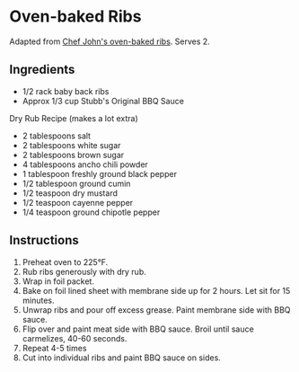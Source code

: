 # Oven-baked Ribs

Adapted from [Chef John's oven-baked ribs](http://foodwishes.blogspot.com/2011/01/you-want-your-baby-back-ribs-sure-just.html). Serves 2.

## Ingredients

- 1/2 rack baby back ribs
- Approx 1/3 cup Stubb's Original BBQ Sauce

Dry Rub Recipe (makes a lot extra)
- 2 tablespoons salt
- 2 tablespoons white sugar
- 2 tablespoons brown sugar
- 4 tablespoons ancho chili powder
- 1 tablespoon freshly ground black pepper
- 1/2 tablespoon ground cumin
- 1/2 teaspoon dry mustard
- 1/2 teaspoon cayenne pepper
- 1/4 teaspoon ground chipotle pepper

## Instructions

1. Preheat oven to 225&deg;F.
2. Rub ribs generously with dry rub.
3. Wrap in foil packet.
4. Bake on foil lined sheet with membrane side up for 2 hours. Let sit for 15 minutes.
5. Unwrap ribs and pour off excess grease. Paint membrane side with BBQ sauce.
6. Flip over and paint meat side with BBQ sauce. Broil until sauce carmelizes, 40-60 seconds.
7. Repeat 4-5 times
8. Cut into individual ribs and paint BBQ sauce on sides.